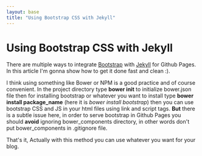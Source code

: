 ```yaml
---
layout: base
title: "Using Bootstrap CSS with Jekyll"
---
```


# Using Bootstrap CSS with Jekyll

There are multiple ways to integrate [Bootstrap](http://getbootstrap.com/) with [Jekyll](http://jekyllrb.com/) 
for Github Pages. In this article I'm gonna show how to get it done fast and clean :). 

I think using something like Bower or NPM is a good practice and of course convenient. In the project directory
type **bower init** to initialize bower.json file then for installing bootstrap or whatever you want to install
type **bower install package_name** (here it is _bower install bootstrap_) then you can use bootstrap CSS and JS in 
your html files using link and script tags. **But** there is a subtle issue here, in order to serve bootstrap 
in Github Pages you should **avoid** ignoring bower_components directory, in other words don't put bower_components
in .gitignore file. 

That's it, Actually with this method you can use whatever you want for your blog.
